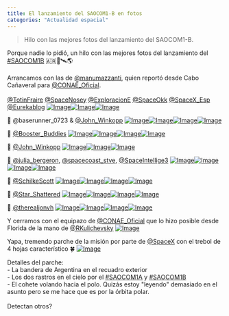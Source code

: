 ```yaml
---
title: El lanzamiento del SAOCOM1-B en fotos
categories: "Actualidad espacial"
---
```

> Hilo con las mejores fotos del lanzamiento del SAOCOM1-B.

<div class="card-tweets" dir="auto">
    <p>Porque nadie lo pidió, un hilo con las mejores fotos del lanzamiento del <a class="entity-hashtag" href="/hashtag/SAOCOM1B">#SAOCOM1B</a> 🇦🇷🚀🛰🌎<br />
<br />
Arrancamos con las de <a class="entity-mention" href="https://twitter.com/manumazzanti">@manumazzanti</a>, quien reportó desde Cabo Cañaveral para <a class="entity-mention" href="https://twitter.com/CONAE_Oficial">@CONAE_Oficial</a>.<br />
<br />
<a class="entity-mention" href="https://twitter.com/TotinFraire">@TotinFraire</a> <a class="entity-mention" href="https://twitter.com/SpaceNosey">@SpaceNosey</a> <a class="entity-mention" href="https://twitter.com/ExploracionE">@ExploracionE</a> <a class="entity-mention" href="https://twitter.com/SpaceOkk">@SpaceOkk</a> <a class="entity-mention" href="https://twitter.com/SpaceX_Esp">@SpaceX_Esp</a> <a class="entity-mention" href="https://twitter.com/Eurekablog">@Eurekablog</a> <span class="row justify-content-center entity-multiple-3"><span class="col-md-6"><span class="entity-image"><a href="https://pbs.twimg.com/media/EgxrkJWXcAEjBsO.jpg" target="_blank"><img alt="Image" src="https://pbs.twimg.com/media/EgxrkJWXcAEjBsO.jpg" data-src="https://pbs.twimg.com/media/EgxrkJWXcAEjBsO.jpg"></a></span></span><span class="col-md-6"><span class="entity-image"><a href="https://pbs.twimg.com/media/EgxrkJiXcAAq9G2.jpg" target="_blank"><img alt="Image" src="https://pbs.twimg.com/media/EgxrkJWXcAEjBsO.jpg" data-src="https://pbs.twimg.com/media/EgxrkJiXcAAq9G2.jpg"></a></span></span><span class="col-md-6"><span class="entity-image"><a href="https://pbs.twimg.com/media/EgxrkJYXsAA8GcU.jpg" target="_blank"><img alt="Image" src="https://pbs.twimg.com/media/EgxrkJWXcAEjBsO.jpg" data-src="https://pbs.twimg.com/media/EgxrkJYXsAA8GcU.jpg"></a></span></span></span></p>
    <p>📸 @baserunner_0723 &amp; <a class="entity-mention" href="https://twitter.com/John_Winkopp">@John_Winkopp</a> <span class="row justify-content-center entity-multiple-4"><span class="col-md-6"><span class="entity-image"><a href="https://pbs.twimg.com/media/EgxrqhvXYAAZAAF.jpg" target="_blank"><img alt="Image" src="https://pbs.twimg.com/media/EgxrqhvXYAAZAAF.jpg" data-src="https://pbs.twimg.com/media/EgxrqhvXYAAZAAF.jpg"></a></span></span><span class="col-md-6"><span class="entity-image"><a href="https://pbs.twimg.com/media/EgxrtMyWkAAi5VY.jpg" target="_blank"><img alt="Image" src="https://pbs.twimg.com/media/EgxrqhvXYAAZAAF.jpg" data-src="https://pbs.twimg.com/media/EgxrtMyWkAAi5VY.jpg"></a></span></span><span class="col-md-6"><span class="entity-image"><a href="https://pbs.twimg.com/media/EgxrtMqWsAUU8O0.jpg" target="_blank"><img alt="Image" src="https://pbs.twimg.com/media/EgxrqhvXYAAZAAF.jpg" data-src="https://pbs.twimg.com/media/EgxrtMqWsAUU8O0.jpg"></a></span></span><span class="col-md-6"><span class="entity-image"><a href="https://pbs.twimg.com/media/EgxrtMrWkAIpjAL.jpg" target="_blank"><img alt="Image" src="https://pbs.twimg.com/media/EgxrqhvXYAAZAAF.jpg" data-src="https://pbs.twimg.com/media/EgxrtMrWkAIpjAL.jpg"></a></span></span></span></p>
    <p>📸 <a class="entity-mention" href="https://twitter.com/Booster_Buddies">@Booster_Buddies</a> <span class="row justify-content-center entity-multiple-4"><span class="col-md-6"><span class="entity-image"><a href="https://pbs.twimg.com/media/Egxr1VIWAAIn1zH.jpg" target="_blank"><img alt="Image" src="https://pbs.twimg.com/media/Egxr1VIWAAIn1zH.jpg" data-src="https://pbs.twimg.com/media/Egxr1VIWAAIn1zH.jpg"></a></span></span><span class="col-md-6"><span class="entity-image"><a href="https://pbs.twimg.com/media/Egxr1VJWoAU2pop.jpg" target="_blank"><img alt="Image" src="https://pbs.twimg.com/media/Egxr1VIWAAIn1zH.jpg" data-src="https://pbs.twimg.com/media/Egxr1VJWoAU2pop.jpg"></a></span></span><span class="col-md-6"><span class="entity-image"><a href="https://pbs.twimg.com/media/Egxr1VKXkAELRN3.jpg" target="_blank"><img alt="Image" src="https://pbs.twimg.com/media/Egxr1VIWAAIn1zH.jpg" data-src="https://pbs.twimg.com/media/Egxr1VKXkAELRN3.jpg"></a></span></span><span class="col-md-6"><span class="entity-image"><a href="https://pbs.twimg.com/media/Egxr1VIXYAAzyVQ.jpg" target="_blank"><img alt="Image" src="https://pbs.twimg.com/media/Egxr1VIWAAIn1zH.jpg" data-src="https://pbs.twimg.com/media/Egxr1VIXYAAzyVQ.jpg"></a></span></span></span></p>
    <p>📸 <a class="entity-mention" href="https://twitter.com/John_Winkopp">@John_Winkopp</a> <span class="row justify-content-center entity-multiple-3"><span class="col-md-6"><span class="entity-image"><a href="https://pbs.twimg.com/media/Egxr88RXkAEv5Id.jpg" target="_blank"><img alt="Image" src="https://pbs.twimg.com/media/Egxr88RXkAEv5Id.jpg" data-src="https://pbs.twimg.com/media/Egxr88RXkAEv5Id.jpg"></a></span></span><span class="col-md-6"><span class="entity-image"><a href="https://pbs.twimg.com/media/Egxr88OWsAE4AOc.jpg" target="_blank"><img alt="Image" src="https://pbs.twimg.com/media/Egxr88RXkAEv5Id.jpg" data-src="https://pbs.twimg.com/media/Egxr88OWsAE4AOc.jpg"></a></span></span><span class="col-md-6"><span class="entity-image"><a href="https://pbs.twimg.com/media/Egxr88RXkAIflJV.jpg" target="_blank"><img alt="Image" src="https://pbs.twimg.com/media/Egxr88RXkAEv5Id.jpg" data-src="https://pbs.twimg.com/media/Egxr88RXkAIflJV.jpg"></a></span></span></span></p>
    <p>📸 <a class="entity-mention" href="https://twitter.com/julia_bergeron">@julia_bergeron</a>, <a class="entity-mention" href="https://twitter.com/spacecoast_stve">@spacecoast_stve</a>, <a class="entity-mention" href="https://twitter.com/SpaceIntellige3">@SpaceIntellige3</a> <span class="row justify-content-center entity-multiple-4"><span class="col-md-6"><span class="entity-image"><a href="https://pbs.twimg.com/media/EgxsCdZWoAA4In5.jpg" target="_blank"><img alt="Image" src="https://pbs.twimg.com/media/EgxsCdZWoAA4In5.jpg" data-src="https://pbs.twimg.com/media/EgxsCdZWoAA4In5.jpg"></a></span></span><span class="col-md-6"><span class="entity-image"><a href="https://pbs.twimg.com/media/EgxsCdaXkAEGee-.jpg" target="_blank"><img alt="Image" src="https://pbs.twimg.com/media/EgxsCdZWoAA4In5.jpg" data-src="https://pbs.twimg.com/media/EgxsCdaXkAEGee-.jpg"></a></span></span><span class="col-md-6"><span class="entity-image"><a href="https://pbs.twimg.com/media/EgxsMHiXkAEbwPl.jpg" target="_blank"><img alt="Image" src="https://pbs.twimg.com/media/EgxsCdZWoAA4In5.jpg" data-src="https://pbs.twimg.com/media/EgxsMHiXkAEbwPl.jpg"></a></span></span><span class="col-md-6"><span class="entity-image"><a href="https://pbs.twimg.com/media/EgxsMHyWsAUQ38L.jpg" target="_blank"><img alt="Image" src="https://pbs.twimg.com/media/EgxsCdZWoAA4In5.jpg" data-src="https://pbs.twimg.com/media/EgxsMHyWsAUQ38L.jpg"></a></span></span></span></p>
    <p>📸 <a class="entity-mention" href="https://twitter.com/SchilkeScott">@SchilkeScott</a> <span class="row justify-content-center entity-multiple-4"><span class="col-md-6"><span class="entity-image"><a href="https://pbs.twimg.com/media/EgxsTMpWoAI5isk.jpg" target="_blank"><img alt="Image" src="https://pbs.twimg.com/media/EgxsTMpWoAI5isk.jpg" data-src="https://pbs.twimg.com/media/EgxsTMpWoAI5isk.jpg"></a></span></span><span class="col-md-6"><span class="entity-image"><a href="https://pbs.twimg.com/media/EgxsTNBWsAEQXkW.jpg" target="_blank"><img alt="Image" src="https://pbs.twimg.com/media/EgxsTMpWoAI5isk.jpg" data-src="https://pbs.twimg.com/media/EgxsTNBWsAEQXkW.jpg"></a></span></span><span class="col-md-6"><span class="entity-image"><a href="https://pbs.twimg.com/media/EgxsTNfWkAASkl3.jpg" target="_blank"><img alt="Image" src="https://pbs.twimg.com/media/EgxsTMpWoAI5isk.jpg" data-src="https://pbs.twimg.com/media/EgxsTNfWkAASkl3.jpg"></a></span></span><span class="col-md-6"><span class="entity-image"><a href="https://pbs.twimg.com/media/EgxsTN6WoAEPrbO.jpg" target="_blank"><img alt="Image" src="https://pbs.twimg.com/media/EgxsTMpWoAI5isk.jpg" data-src="https://pbs.twimg.com/media/EgxsTN6WoAEPrbO.jpg"></a></span></span></span></p>
    <p>📸 <a class="entity-mention" href="https://twitter.com/Star_Shattered">@Star_Shattered</a> <span class="row justify-content-center entity-multiple-4"><span class="col-md-6"><span class="entity-image"><a href="https://pbs.twimg.com/media/EgxsYYFXsAEYPj6.jpg" target="_blank"><img alt="Image" src="https://pbs.twimg.com/media/EgxsYYFXsAEYPj6.jpg" data-src="https://pbs.twimg.com/media/EgxsYYFXsAEYPj6.jpg"></a></span></span><span class="col-md-6"><span class="entity-image"><a href="https://pbs.twimg.com/media/EgxsYYwXsAAUXB4.jpg" target="_blank"><img alt="Image" src="https://pbs.twimg.com/media/EgxsYYFXsAEYPj6.jpg" data-src="https://pbs.twimg.com/media/EgxsYYwXsAAUXB4.jpg"></a></span></span><span class="col-md-6"><span class="entity-image"><a href="https://pbs.twimg.com/media/EgxsYZLXYAISbWS.jpg" target="_blank"><img alt="Image" src="https://pbs.twimg.com/media/EgxsYYFXsAEYPj6.jpg" data-src="https://pbs.twimg.com/media/EgxsYZLXYAISbWS.jpg"></a></span></span><span class="col-md-6"><span class="entity-image"><a href="https://pbs.twimg.com/media/EgxsYZjXYAYIUbf.jpg" target="_blank"><img alt="Image" src="https://pbs.twimg.com/media/EgxsYYFXsAEYPj6.jpg" data-src="https://pbs.twimg.com/media/EgxsYZjXYAYIUbf.jpg"></a></span></span></span></p>
    <p>📸 <a class="entity-mention" href="https://twitter.com/therealjonvh">@therealjonvh</a> <span class="row justify-content-center entity-multiple-4"><span class="col-md-6"><span class="entity-image"><a href="https://pbs.twimg.com/media/EgxsevhXsAEkO11.jpg" target="_blank"><img alt="Image" src="https://pbs.twimg.com/media/EgxsevhXsAEkO11.jpg" data-src="https://pbs.twimg.com/media/EgxsevhXsAEkO11.jpg"></a></span></span><span class="col-md-6"><span class="entity-image"><a href="https://pbs.twimg.com/media/Egxsew4WoAEg-Hz.jpg" target="_blank"><img alt="Image" src="https://pbs.twimg.com/media/EgxsevhXsAEkO11.jpg" data-src="https://pbs.twimg.com/media/Egxsew4WoAEg-Hz.jpg"></a></span></span><span class="col-md-6"><span class="entity-image"><a href="https://pbs.twimg.com/media/EgxsexnXsAAwdw6.jpg" target="_blank"><img alt="Image" src="https://pbs.twimg.com/media/EgxsevhXsAEkO11.jpg" data-src="https://pbs.twimg.com/media/EgxsexnXsAAwdw6.jpg"></a></span></span><span class="col-md-6"><span class="entity-image"><a href="https://pbs.twimg.com/media/EgxseyCXgAA751_.jpg" target="_blank"><img alt="Image" src="https://pbs.twimg.com/media/EgxsevhXsAEkO11.jpg" data-src="https://pbs.twimg.com/media/EgxseyCXgAA751_.jpg"></a></span></span></span></p>
    <p>Y cerramos con el equipazo de <a class="entity-mention" href="https://twitter.com/CONAE_Oficial">@CONAE_Oficial</a> que lo hizo posible desde Florida de la mano de <a class="entity-mention" href="https://twitter.com/RKulichevsky">@RKulichevsky</a> <span class="entity-image"><a href="https://pbs.twimg.com/media/EgxsqCPXsAA0-KO.jpg" target="_blank"><img alt="Image" src="https://pbs.twimg.com/media/EgxsqCPXsAA0-KO.jpg" data-src="https://pbs.twimg.com/media/EgxsqCPXsAA0-KO.jpg"></a></span></p>
    <p>Yapa, tremendo parche de la misión por parte de <a class="entity-mention" href="https://twitter.com/SpaceX">@SpaceX</a> con el trebol de 4 hojas característico 🍀 <span class="entity-image"><a href="https://pbs.twimg.com/media/EgxswtwX0AMnXJk.jpg" target="_blank"><img alt="Image" src="https://pbs.twimg.com/media/EgxswtwX0AMnXJk.jpg" data-src="https://pbs.twimg.com/media/EgxswtwX0AMnXJk.jpg"></a></span></p>
    <p>Detalles del parche:<br />
- La bandera de Argentina en el recuadro exterior<br />
- Los dos rastros en el cielo por el <a class="entity-hashtag" href="/hashtag/SAOCOM1A">#SAOCOM1A</a> y <a class="entity-hashtag" href="/hashtag/SAOCOM1B">#SAOCOM1B</a><br />
- El cohete volando hacia el polo. Quizás estoy "leyendo" demasiado en el asunto pero se me hace que es por la órbita polar.<br />
<br />
Detectan otros?</p>
</div>


